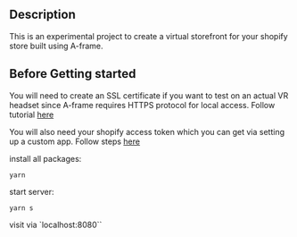## Description
This is an experimental project to create a virtual storefront for your shopify store built using A-frame.

## Before Getting started
You will need to create an SSL certificate if you want to test on an actual VR headset since A-frame requires HTTPS protocol for local access. Follow tutorial [here](https://adamtheautomator.com/https-nodejs/)

You will also need your shopify access token which you can get via setting up a custom app. Follow steps [here](https://help.shopify.com/en/manual/apps/app-types/custom-apps#create-and-install-a-custom-app)

install all packages:
```
yarn
```

start server:
```
yarn s
```

visit via `localhost:8080``
